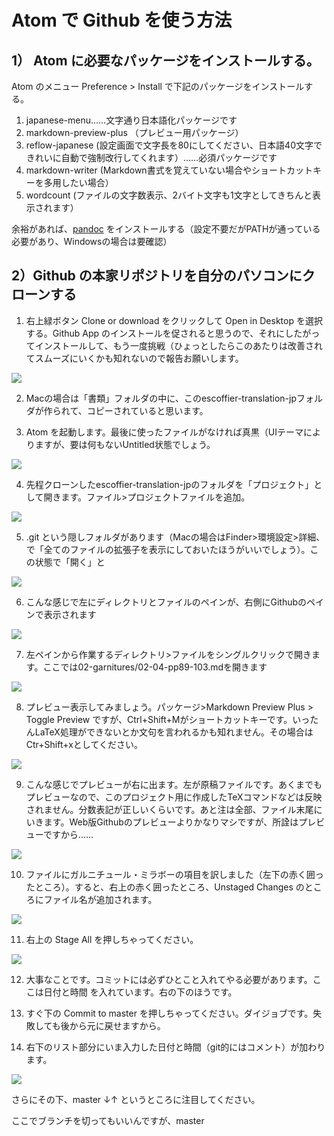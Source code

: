 # Atom で Github を使う方法

## 1） Atom に必要なパッケージをインストールする。

Atom のメニュー Preference > Install で下記のパッケージをインストールする。

1. japanese-menu……文字通り日本語化パッケージです
2. markdown-preview-plus （プレビュー用パッケージ）
3. reflow-japanese (設定画面で文字長を80にしてください、日本語40文字できれいに自動で強制改行してくれます）……必須パッケージです
4. markdown-writer (Markdown書式を覚えていない場合やショートカットキーを多用したい場合）
5. wordcount (ファイルの文字数表示、2バイト文字も1文字としてきちんと表示されます）

余裕があれば、[pandoc](http://pandoc.org/) をインストールする（設定不要だがPATHが通っている必要があり、Windowsの場合は要確認）

## 2）Github の本家リポジトリを自分のパソコンにクローンする



1. 右上緑ボタン Clone or download をクリックして Open in Desktop を選択する。Github App のインストールを促されると思うので、それにしたがってインストールして、もう一度挑戦（ひょっとしたらこのあたりは改善されてスムーズにいくかも知れないので報告お願いします。

![](./coll-001.png)

2. Macの場合は「書類」フォルダの中に、このescoffier-translation-jpフォルダが作られて、コピーされていると思います。

3. Atom を起動します。最後に使ったファイルがなければ真黒（UIテーマによりますが、要は何もないUntitled状態でしょう。

![](./coll-002.png)

4. 先程クローンしたescoffier-translation-jpのフォルダを「プロジェクト」として開きます。ファイル>プロジェクトファイルを追加。

![](./coll-003.png)

5. .git という隠しフォルダがあります（Macの場合はFinder>環境設定>詳細、で「全てのファイルの拡張子を表示にしておいたほうがいいでしょう）。この状態で「開く」と

![](./coll-004.png)

6. こんな感じで左にディレクトリとファイルのペインが、右側にGithubのペインで表示されます

![](./coll-005.png)

7. 左ペインから作業するディレクトリ>ファイルをシングルクリックで開きます。ここでは02-garnitures/02-04-pp89-103.mdを開きます

![](./coll-006.png)

8. プレビュー表示してみましょう。パッケージ>Markdown Preview Plus > Toggle Preview ですが、Ctrl+Shift+Mがショートカットキーです。いったんLaTeX処理ができないとか文句を言われるかも知れません。その場合はCtr+Shift+xとしてください。

![](coll-007.png)

9. こんな感じでプレビューが右に出ます。左が原稿ファイルです。あくまでもプレビューなので、このプロジェクト用に作成したTeXコマンドなどは反映されません。分数表記が正しいくらいです。あと注は全部、ファイル末尾にいきます。Web版Githubのプレビューよりかなりマシですが、所詮はプレビューですから……

![](./coll-008.png)

10. ファイルにガルニチュール・ミラボーの項目を訳しました（左下の赤く囲ったところ）。すると、右上の赤く囲ったところ、Unstaged Changes のところにファイル名が追加されます。

![](./coll-009.png)

11. 右上の Stage All を押しちゃってください。

![](./coll-010.png)

12. 大事なことです。コミットには必ずひとこと入れてやる必要があります。ここは日付と時間
を入れています。右の下のほうです。

13. すぐ下の Commit to master を押しちゃってください。ダイジョブです。失敗しても後から元に戻せますから。

14. 右下のリスト部分にいま入力した日付と時間（git的にはコメント）が加わります。

![](./coll-011.png)

さらにその下、master ↓↑ というところに注目してください。

ここでブランチを切ってもいいんですが、master